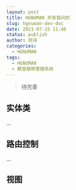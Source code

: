 ```yaml
---
layout: post
title: HGNUMAN 开发我问的 
slug: hgnuman-dev-doc
date: 2021-07-15 11:46
status: publish
author: 珂泽
categories: 
  - HGNUMAN
tags: 
  - HGNUMAN
  - 教室报修管理系统
---
```


> 待完善

## 实体类

...

## 路由控制

...

## 视图